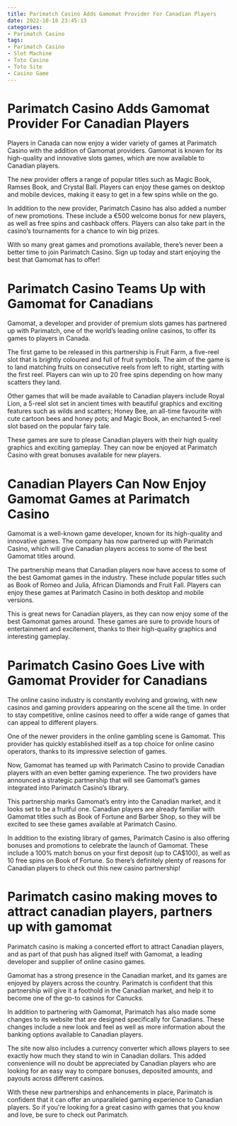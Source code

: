 ```yaml
---
title: Parimatch Casino Adds Gamomat Provider For Canadian Players 
date: 2022-10-18 23:45:13
categories:
- Parimatch Casino
tags:
- Parimatch Casino
- Slot Machine
- Toto Casino
- Toto Site
- Casino Game
---
```



#  Parimatch Casino Adds Gamomat Provider For Canadian Players 

Players in Canada can now enjoy a wider variety of games at Parimatch Casino with the addition of Gamomat providers. Gamomat is known for its high-quality and innovative slots games, which are now available to Canadian players.

The new provider offers a range of popular titles such as Magic Book, Ramses Book, and Crystal Ball. Players can enjoy these games on desktop and mobile devices, making it easy to get in a few spins while on the go.

In addition to the new provider, Parimatch Casino has also added a number of new promotions. These include a €500 welcome bonus for new players, as well as free spins and cashback offers. Players can also take part in the casino’s tournaments for a chance to win big prizes.

With so many great games and promotions available, there’s never been a better time to join Parimatch Casino. Sign up today and start enjoying the best that Gamomat has to offer!

#  Parimatch Casino Teams Up with Gamomat for Canadians 

Gamomat, a developer and provider of premium slots games has partnered up with Parimatch, one of the world’s leading online casinos, to offer its games to players in Canada.

The first game to be released in this partnership is Fruit Farm, a five-reel slot that is brightly coloured and full of fruit symbols. The aim of the game is to land matching fruits on consecutive reels from left to right, starting with the first reel. Players can win up to 20 free spins depending on how many scatters they land.

Other games that will be made available to Canadian players include Royal Lion, a 5-reel slot set in ancient times with beautiful graphics and exciting features such as wilds and scatters; Honey Bee, an all-time favourite with cute cartoon bees and honey pots; and Magic Book, an enchanted 5-reel slot based on the popular fairy tale.

These games are sure to please Canadian players with their high quality graphics and exciting gameplay. They can now be enjoyed at Parimatch Casino with great bonuses available for new players.

#  Canadian Players Can Now Enjoy Gamomat Games at Parimatch Casino 

Gamomat is a well-known game developer, known for its high-quality and innovative games. The company has now partnered up with Parimatch Casino, which will give Canadian players access to some of the best Gamomat titles around.

The partnership means that Canadian players now have access to some of the best Gamomat games in the industry. These include popular titles such as Book of Romeo and Julia, African Diamonds and Fruit Fall. Players can enjoy these games at Parimatch Casino in both desktop and mobile versions.

This is great news for Canadian players, as they can now enjoy some of the best Gamomat games around. These games are sure to provide hours of entertainment and excitement, thanks to their high-quality graphics and interesting gameplay.

#  Parimatch Casino Goes Live with Gamomat Provider for Canadians 

The online casino industry is constantly evolving and growing, with new casinos and gaming providers appearing on the scene all the time. In order to stay competitive, online casinos need to offer a wide range of games that can appeal to different players.

One of the newer providers in the online gambling scene is Gamomat. This provider has quickly established itself as a top choice for online casino operators, thanks to its impressive selection of games.

Now, Gamomat has teamed up with Parimatch Casino to provide Canadian players with an even better gaming experience. The two providers have announced a strategic partnership that will see Gamomat’s games integrated into Parimatch Casino’s library.

This partnership marks Gamomat’s entry into the Canadian market, and it looks set to be a fruitful one. Canadian players are already familiar with Gamomat titles such as Book of Fortune and Barber Shop, so they will be excited to see these games available at Parimatch Casino.

In addition to the existing library of games, Parimatch Casino is also offering bonuses and promotions to celebrate the launch of Gamomat. These include a 100% match bonus on your first deposit (up to CA$100), as well as 10 free spins on Book of Fortune. So there’s definitely plenty of reasons for Canadian players to check out this new casino partnership!

#  Parimatch casino making moves to attract canadian players, partners up with gamomat

Parimatch casino is making a concerted effort to attract Canadian players, and as part of that push has aligned itself with Gamomat, a leading developer and supplier of online casino games.

Gamomat has a strong presence in the Canadian market, and its games are enjoyed by players across the country. Parimatch is confident that this partnership will give it a foothold in the Canadian market, and help it to become one of the go-to casinos for Canucks.

In addition to partnering with Gamomat, Parimatch has also made some changes to its website that are designed specifically for Canadians. These changes include a new look and feel as well as more information about the banking options available to Canadian players.

The site now also includes a currency converter which allows players to see exactly how much they stand to win in Canadian dollars. This added convenience will no doubt be appreciated by Canadian players who are looking for an easy way to compare bonuses, deposited amounts, and payouts across different casinos.

With these new partnerships and enhancements in place, Parimatch is confident that it can offer an unparalleled gaming experience to Canadian players. So if you're looking for a great casino with games that you know and love, be sure to check out Parimatch.